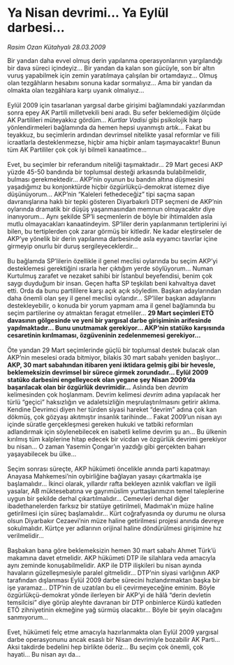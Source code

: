 # Ya Nisan devrimi... Ya Eylül darbesi...

*Rasim Ozan Kütahyalı 28.03.2009*

<div class="taraf_structure_2col_1zq">
<div class="margen_n">



 <p>Bir yandan daha evvel olmuş derin yapılanma operasyonlarının yargılandığı bir dava süreci içindeyiz... Bir yandan da kalan son gücüyle, son bir altın vuruş yapabilmek için zemin yaratılmaya çalışılan bir ortamdayız... Olmuş olan tezgâhların hesabını sonuna kadar sormalıyız... Ama bir yandan da olmakta olan tezgâhlara karşı uyanık olmalıyız... <br/><br/>Eylül 2009 için tasarlanan yargısal darbe girişimi bağlamındaki yazılarımdan sonra epey AK Partili milletvekili beni aradı. Bu sefer beklemediğim ölçüde AK Partilileri müteyakkız gördüm...<i> Kurtlar Vadisi</i> gibi psikolojik harp yönlendirmeleri bağlamında da hemen hepsi uyanmıştı artık... Fakat bu teyakkuz, bu seçimlerin ardından devrimsel nitelikte yasal reformlar ve fiili icraatlarla desteklenmezse, hiçbir ama hiçbir anlam taşımayacaktır! Bunun tüm AK Partililer çok çok iyi bilmeli kanaatimce... <br/><br/>Evet, bu seçimler bir referandum niteliği taşımaktadır... 29 Mart gecesi AKP yüzde 45-50 bandında bir toplumsal desteği arkasında bulabilmelidir, bulması gerekmektedir... AKP’nin oyunun bu bandın altına düşmesini yaşadığımız bu konjonktürde hiçbir özgürlükçü-demokrat istemez diye düşünüyorum... AKP’nin “Kaleleri fethedeceğiz” tipi saçma sapan davranışlarına haklı bir tepki gösteren Diyarbakırlı DTP seçmeni de AKP’nin oylarında dramatik bir düşüş yaşanmasından memnun olmayacaktır diye inanıyorum... Aynı şekilde SP’li seçmenlerin de böyle bir ihtimalden asla mutlu olmayacakları kanaatindeyim. SP’liler derin yapılanmanın tertiplerini iyi bilen, bu tertiplerden çok zarar görmüş bir kitledir. Ne kadar eleştirseler de AKP’ye yönelik bir derin yapılanma darbesinde asla eyyamcı tavırlar içine girmeyip onurlu bir duruş sergileyeceklerdir... <br/><br/>Bu bağlamda SP’lilerin özellikle il genel meclisi oylarında bu seçim AKP’yi desteklemesi gerektiğini ısrarla her çıktığım yerde söylüyorum... Numan Kurtulmuş zarafet ve nezaket sahibi bir İstanbul beyefendisi, benim çok saygı duyduğum bir insan. Geçen hafta SP teşkilatı beni kahvaltıya davet etti. Orda da bunu partililere karşı açık açık söyledim. Başkan adaylarından daha önemli olan şey il genel meclisi oylarıdır... SP’liler başkan adaylarını destekleyebilir, o konuda bir yorum yapmam ama il genel bağlamında bu seçim partilerine oy atmaktan feragat etmeliler... <b>29 Mart seçimleri ETÖ davasının gölgesinde ve yeni bir yargısal darbe girişiminin arifesinde yapılmaktadır... Bunu unutmamak gerekiyor... AKP’nin statüko karşısında cesaretinin kırılmaması, özgüveninin zedelenmemesi gerekiyor...</b> <br/><br/>Öte yandan 29 Mart seçimlerinde güçlü bir toplumsal destek bulacak olan AKP’nin meselesi orada bitmiyor, bilakis 30 mart sabahı yeniden başlıyor...<b> AKP, 30 mart sabahından itibaren yeni iktidara gelmiş gibi bir hevesle, beklemeksizin devrimsel bir sürece girmek zorundadır... Eylül 2009 statüko darbesini engelleyecek olan yegane şey Nisan 2009’da başarılacak olan bir özgürlük devrimidir...</b> Aslında ben <i>devrim</i> kelimesinden çok hoşlanmam. Devrim kelimesi <i>devrim</i> adına yapılacak her türlü “geçici” haksızlığın ve adaletsizliğin meşrulaştırılmasını getirir aklıma. Kendine Devrimci diyen her türden siyasi hareket “devrim” adına çok kan dökmüş, çok gözyaşı akıtmıştır insanlık tarihinde... Fakat 2009’un nisan ayı içinde süratle gerçekleşmesi gereken hukuki ve tatbiki reformları adlandırmak için söylenebilecek en isabetli kelime devrim şu an... Bu ülkenin kırılmış tüm kalplerine hitap edecek bir vicdan ve özgürlük devrimi gerekiyor bu nisan... O zaman Yasemin Çongar’ın yazdığı gibi gerçekten baharı yaşayabilecek bu ülke... <br/><br/>Seçim sonrası süreçte, AKP hükümeti öncelikle anında parti kapatmayı Anayasa Mahkemesi’nin oybirliğine bağlayan yasayı çıkartmakla işe başlamalıdır... İkinci olarak, yıllardır rafta bekleyen azınlık vakıfları ve ilgili yasalar, AB müktesebatına ve gayrımüslim yurttaşlarımızın temel taleplerine uygun bir şekilde derhal çıkartılmalıdır... Cemevleri derhal diğer ibadethanelerden farksız bir statüye getirilmeli, Madımak’ın müze haline getirilmesi için süreç başlamalıdır... Kürt coğrafyasında oy durumu ne olursa olsun Diyarbakır Cezaevi’nin müze haline getirilmesi projesi anında devreye sokulmalıdır. Kürtçe yer adlarının orijinal haline döndürülmesi girişimine hız verilmelidir... <br/><br/>Başbakan bana göre beklemeksizin hemen 30 mart sabahı Ahmet Türk’ü makamına davet etmelidir. AKP hükümeti DTP ile silahlara veda amacıyla aynı zeminde konuşabilmelidir. AKP ile DTP ilişkileri bu nisan ayında havaların güzelleşmesiyle paralel gitmelidir... DTP’nin siyasi varlığının AKP tarafından dışlanması Eylül 2009 darbe sürecini hızlandırmaktan başka bir işe yaramaz... DTP’nin de uzatılan bu eli çevirmeyeceğine eminim. Böyle özgürlükçü-demokrat yönde ilerleyen bir AKP’yi de hâlâ “derin devletin temsilcisi” diye görüp aleyhte davranan bir DTP onbinlerce Kürdü katleden ETÖ zihniyetinin ekmeğine yağ sürmüş olacaktır... Böyle bir şeyin olacağını sanmıyorum...<br/><br/>Evet, hükümeti felç etme amacıyla hazırlanmakta olan Eylül 2009 yargısal darbe operasyonunu ancak esaslı bir Nisan devrimiyle bozabilir AK Parti... Aksi takdirde bedelini hep birlikte öderiz... Bu seçim çok önemli, çok hayati... Bu nisan ayı da...</p>
<br/>
<br/>
<br/>



<br/>


<div id="taraf_not">
</div>

</div>


</div>
